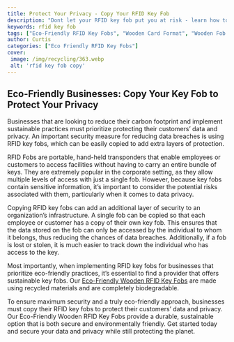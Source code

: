 ```yaml
---
title: Protect Your Privacy - Copy Your RFID Key Fob
description: "Dont let your RFID key fob put you at risk - learn how to securely backup and protect your information with this blog post"
keywords: rfid key fob
tags: ["Eco-Friendly RFID Key Fobs", "Wooden Card Format", "Wooden Fob Format", "RFID Customization", "RFID Key Fob Bulk Orders", "RFID Key Fob Durability", "RFID Key Fob Applications", "RFID Key Fob Integration", "RFID Key Fob Support"]
author: Curtis
categories: ["Eco Friendly RFID Key Fobs"]
cover: 
 image: /img/recycling/363.webp
 alt: 'rfid key fob copy'
---
```

## Eco-Friendly Businesses: Copy Your Key Fob to Protect Your Privacy

Businesses that are looking to reduce their carbon footprint and implement sustainable practices must prioritize protecting their customers’ data and privacy. An important security measure for reducing data breaches is using RFID key fobs, which can be easily copied to add extra layers of protection.

 RFID Fobs are portable, hand-held transponders that enable employees or customers to access facilities without having to carry an entire bundle of keys. They are extremely popular in the corporate setting, as they allow multiple levels of access with just a single fob. However, because key fobs contain sensitive information, it’s important to consider the potential risks associated with them, particularly when it comes to data privacy.

Copying RFID key fobs can add an additional layer of security to an organization’s infrastructure. A single fob can be copied so that each employee or customer has a copy of their own key fob. This ensures that the data stored on the fob can only be accessed by the individual to whom it belongs, thus reducing the chances of data breaches. Additionally, if a fob is lost or stolen, it is much easier to track down the individual who has access to the key.

Most importantly, when implementing RFID key fobs for businesses that prioritize eco-friendly practices, it’s essential to find a provider that offers sustainable key fobs. Our [Eco-Friendly Wooden RFID Key Fobs](/eco-friendly-rfid-key-fobs) are made using recycled materials and are completely biodegradable.

To ensure maximum security and a truly eco-friendly approach, businesses must copy their RFID key fobs to protect their customers’ data and privacy. Our Eco-Friendly Wooden RFID Key Fobs provide a durable, sustainable option that is both secure and environmentally friendly. Get started today and secure your data and privacy while still protecting the planet.
